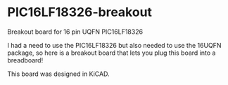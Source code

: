 # PIC16LF18326-breakout
Breakout board for 16 pin UQFN PIC16LF18326

I had a need to use the PIC16LF18326 but also needed to use the 16UQFN package, so here is a breakout board that lets you plug this board into a breadboard!

This board was designed in KiCAD.
